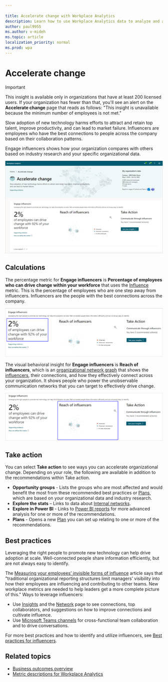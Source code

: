 ```yaml
---

title: Accelerate change with Workplace Analytics
description: Learn how to use Workplace Analytics data to analyze and accelerate organizational change
author: paul9955
ms.author: v-mideh
ms.topic: article
localization_priority: normal 
ms.prod: wpa
---
```


# Accelerate change

> [!Important]
> This insight is available only in organizations that have at least 200 licensed users. If your organization has fewer than that, you'll see an alert on the **Accelerate change** page that reads as follows: "This insight is unavailable because the minimum number of employees is not met."  

Slow adoption of new technology harms efforts to attract and retain top talent, improve productivity, and can lead to market failure. Influencers are employees who have the best connections to people across the company based on their collaboration patterns.

Engage influencers shows how your organization compares with others based on industry research and your specific organizational data.

![Accelerate change page](../images/wpa/use/accelerate-change.png)

## Calculations

The percentage metric for **Engage influencers** is **Percentage of employees who can drive change within your workforce** that uses the [Influence](metric-definitions.md#organizational-network-analysis-ona-metrics) metric. This is the percentage of employees who are one step away from influencers. Influencers are the people with the best connections across the company.

![Accelerate change percentage insight](../images/wpa/use/accelerate-change-percent.png)

The visual behavioral insight for **Engage influencers** is **Reach of influencers**, which is an [organizational network graph](insight-ona-measures.md) that shows the [influencers](metric-definitions.md#organizational-network-analysis-ona-metrics), their connections, and how they effectively connect across your organization. It shows people who power the unobservable communication networks that you can target to effectively drive change.

![Accelerate change visual insight](../images/wpa/use/accelerate-change-visual.png)

## Take action

You can select **Take action** to see ways you can accelerate organizational change. Depending on your role, the following are available in addition to the recommendations within Take action.

* **Opportunity groups** - Lists the groups who are most affected and would benefit the most from these recommended best practices or [Plans](../Tutorials/solutionsv2-intro.md), which are based on your organizational data and industry research.
* **Explore the stats** – Links to data about [Internal networks](explore-metrics-internal-networks.md).
* **Explore in Power BI** - Links to [Power BI reports](../tutorials/power-bi-intro.md) for more advanced analysis for one or more of the recommendations.
* **Plans** - Opens a new [Plan](../Tutorials/solutionsv2-intro.md) you can set up relating to one or more of the recommendations.

## Best practices

Leveraging the right people to promote new technology can help drive adoption at scale. Well-connected people share information efficiently, but are not always easy to identify.

The [Measuring your employees’ invisible forms of influence](https://insights.office.com/productivity/measuring-your-employees-invisible-forms-of-influence/) article says that "traditional organizational reporting structures limit managers’ visibility into how their employees are influencing and contributing to other teams. New workplace metrics are needed to help leaders get a more complete picture of this." Ways to leverage influencers:

* Use [Insights](../myanalytics/use/use-the-insights.md) and the [Network](../myanalytics/use/network.md) page to see connections, top collaborators, and suggestions on how to improve connections and cultivate influence.
* Use [Microsoft Teams channels](https://docs.microsoft.com/microsoftteams/teams-channels-overview) for cross-functional team collaboration and to drive conversations.

For more best practices and how to identify and utilize influencers, see [Best practices for influencers](../tutorials/gm-influencer.md).

<!--### Measure Teams adoption

Successful digital transformations require a real-time understanding of technology adoption rates and usage trends within the organization.

Based on [What email, IM, and the phone are each good for](https://insights.office.com/collaboration/what-email-im-and-the-phone-are-each-good-for/), you might be hampering productivity with too many emails: "We default to email to connect with people — to the tune of 122 business emails, on average, per person per day."

Some key ways to support Teams adoption:

* Launch a [champions program](https://docs.microsoft.com/MicrosoftTeams/teams-adoption-create-champions-program) for employees who are early adopters of Teams and can guide, teach, and train their peers.
* Use [Power BI Teams insights](../tutorials/power-bi-teams.md) to monitor Teams usage through Workplace Analytics data, including instant messages, meeting, and email metrics.
* Share [Microsoft Teams free, live, online training classes](https://docs.microsoft.com/MicrosoftTeams/instructor-led-training-teams-landing-page) with employees to help get them up and running quickly with Teams.

For best practices and how to be a role model for Teams use, see [Best practices for efficient communication](../tutorials/gm-communication.md).

### Support connectivity

Teams provides a shared work environment that strengthens connectivity and boosts productivity. Monitoring team cohesion post technology adoption is an indication of tool effectiveness.

[Rebuilding companies as communities](https://insights.office.com/culture/rebuilding-companies-as-communities/) explains how "Communityship requires a more modest form of leadership that might be called engaged and distributed management. A community leader is personally engaged in order to engage others, so that anyone and everyone can exercise initiative."

Ways to support connectivity with Teams:

* Share the collection of [Microsoft Teams training videos](https://support.microsoft.com/office/overview-of-teams-and-channels-c3d63c10-77d5-4204-a566-53ddcf723b46?wt.mc_id=otc_microsoft_teams) that help employees best use Teams, including how to experience all of the features of Channels.
* Learn tips and tricks on LinkedIn Learning, such as the [weekly Teams Tips video](https://www.linkedin.com/learning/microsoft-teams-tips-weekly/learn-tips-for-mastering-microsoft-teams?u=3322), to help employees master Teams and stay current on the latest Teams features and improvements.

For more best practices and how to host informal gatherings with Teams, see [Best practices for community connectivity](../tutorials/gm-connectivity.md).
-->
## Related topics

* [Business outcomes overview](insights.md)
* [Metric descriptions for Workplace Analytics](metric-definitions.md)

